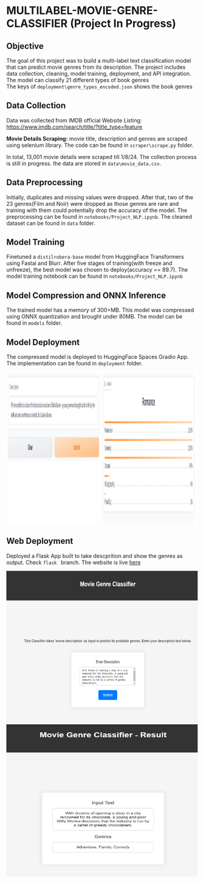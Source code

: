 # MULTILABEL-MOVIE-GENRE-CLASSIFIER (Project In Progress)

## Objective
The goal of this project was to build a multi-label text classification model that can predict movie genres from its description. The project includes data collection, cleaning, model training, deployment, and API integration. <br/>
The model can classify 21 different types of book genres <br/>The keys of `deployment\genre_types_encoded.json` shows the book genres

 ## Data Collection

Data was collected from IMDB official Website Listing: https://www.imdb.com/search/title/?title_type=feature <br/>

**Movie Details Scraping:** movie title, description and genres are scraped using selenium library. The code can be found in `scraper\scrape.py` folder.

In total, 13,001 movie details were scraped till 1/8/24. The collection process is still in progress. the data are stored in `data\movie_data.csv`.

## Data Preprocessing

Initially, duplicates and missing values were dropped. After that, two of the 23 genres(Film and Noir) were dropped as those genres are rare and training with them could potentially drop the accuracy of the model. The preprocessing can be found in `notebooks/Project_NLP.ipynb`. The cleaned dataset can be found in `data` folder.

## Model Training

Finetuned a `distilrobera-base` model from HuggingFace Transformers using Fastai and Blurr. After five stages of training(with freeze and unfreeze), the best model was chosen to deploy(accuracy == 89.7). The model training notebook can be found in `notebooks/Project_NLP.ipynb`

## Model Compression and ONNX Inference

The trained model has a memory of 300+MB. This model was compressed using ONNX quantization and brought under 80MB. The model can be found in `models` folder.

## Model Deployment

The compressed model is deployed to HuggingFace Spaces Gradio App. The implementation can be found in `deployment` folder.

<img src = "deployment/hugging_face.png" width="800" height="400">


## Web Deployment
Deployed a Flask App built to take descprition and show the genres as output. Check `flask ` branch. The website is live [here](https://multilabel-movie-genre-classifier.onrender.com/) 

<img src = "deployment/render_home.png" width="800" height="400">
<img src = "deployment/render_result.png" width="800" height="400">